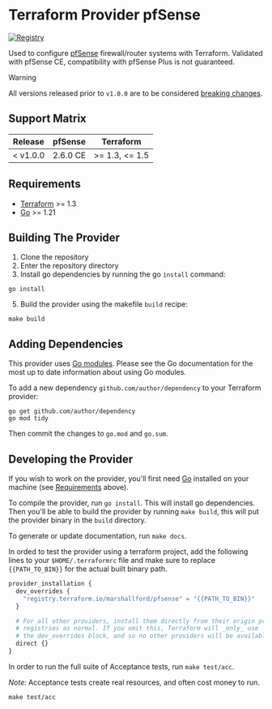 # Terraform Provider pfSense

[![Registry](https://img.shields.io/badge/pfsense-Terraform%20Registry-blue)](https://registry.terraform.io/providers/marshallford/pfsense/latest/docs)

Used to configure [pfSense](https://www.pfsense.org/) firewall/router systems with Terraform. Validated with pfSense CE, compatibility with pfSense Plus is not guaranteed.

> [!WARNING]
> All versions released prior to `v1.0.0` are to be considered [breaking changes](https://semver.org/#how-do-i-know-when-to-release-100).

## Support Matrix

| Release  | pfSense          | Terraform      |
| :------: | :--------------: | :------------: |
| < v1.0.0 | 2.6.0 CE         | >= 1.3, <= 1.5 |

## Requirements

- [Terraform](https://developer.hashicorp.com/terraform/downloads) >= 1.3
- [Go](https://golang.org/doc/install) >= 1.21

## Building The Provider

1. Clone the repository
2. Enter the repository directory
3. Install go dependencies by running the go `install` command:
```shell
go install
```
5. Build the provider using the makefile `build` recipe:
```shell
make build
```

## Adding Dependencies

This provider uses [Go modules](https://github.com/golang/go/wiki/Modules).
Please see the Go documentation for the most up to date information about using Go modules.

To add a new dependency `github.com/author/dependency` to your Terraform provider:

```shell
go get github.com/author/dependency
go mod tidy
```

Then commit the changes to `go.mod` and `go.sum`.

## Developing the Provider

If you wish to work on the provider, you'll first need [Go](http://www.golang.org) installed on your machine (see [Requirements](#requirements) above).

To compile the provider, run `go install`. This will install go dependencies. Then you'll be able to build the provider by running `make build`, this will put the provider binary in the `build` directory.

To generate or update documentation, run `make docs`.

In orded to test the provider using a terraform project, add the following lines to your `$HOME/.terraformrc` file and make sure to replace `{{PATH_TO_BIN}}` for the actual built binary path.
```terraform
provider_installation {
  dev_overrides {
    "registry.terraform.io/marshallford/pfsense" = "{{PATH_TO_BIN}}"
  }

  # For all other providers, install them directly from their origin provider
  # registries as normal. If you omit this, Terraform will _only_ use
  # the dev_overrides block, and so no other providers will be available.
  direct {}
}
```

In order to run the full suite of Acceptance tests, run `make test/acc`.

*Note:* Acceptance tests create real resources, and often cost money to run.

```shell
make test/acc
```
